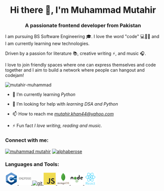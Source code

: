 <h1 align="center">Hi there 👋, I'm Muhammad Mutahir</h1>
<h3 align="center">A passionate frontend developer from Pakistan</h3>

<p align="left">I am pursuing BS Software Engineering 🎓. I love the word "code" 💻👨‍💻 and I am currently learning new technologies. </p>
<p align="left">Driven by a passion for literature 📚, creative writing ⚡, and music 🎧. </p> 
<p align="left">I love to join friendly spaces where one can express themselves and code together and I aim to build a network where
people can hangout and codejam! </p>   

<p align="left"> <img src="https://komarev.com/ghpvc/?username=mutahir-muhammad&label=Profile%20views&color=0e75b6&style=flat" alt="mutahir-muhammad" /> </p>

- 🌱 I’m currently learning *Python*

- 🤝 I’m looking for help with *learning DSA and Python*

- 📫 How to reach me *mutahir.khan44@yahoo.com*

- ⚡ Fun fact *I love writing, reading and music.*

<h3 align="left">Connect with me:</h3>
<p align="left">
<a href="https://linkedin.com/in/muhammad mutahir" target="blank"><img align="center" src="https://raw.githubusercontent.com/rahuldkjain/github-profile-readme-generator/master/src/images/icons/Social/linked-in-alt.svg" alt="muhammad mutahir" height="30" width="40" /></a>
<a href="https://instagram.com/alphaberose" target="blank"><img align="center" src="https://raw.githubusercontent.com/rahuldkjain/github-profile-readme-generator/master/src/images/icons/Social/instagram.svg" alt="alphaberose" height="30" width="40" /></a>
</p>

<h3 align="left">Languages and Tools:</h3>
<p align="left"> <a href="https://www.w3schools.com/cpp/" target="_blank" rel="noreferrer"> <img src="https://raw.githubusercontent.com/devicons/devicon/master/icons/cplusplus/cplusplus-original.svg" alt="cplusplus" width="40" height="40"/> </a> <a href="https://expressjs.com" target="_blank" rel="noreferrer"> <img src="https://raw.githubusercontent.com/devicons/devicon/master/icons/express/express-original-wordmark.svg" alt="express" width="40" height="40"/> </a> <a href="https://git-scm.com/" target="_blank" rel="noreferrer"> <img src="https://www.vectorlogo.zone/logos/git-scm/git-scm-icon.svg" alt="git" width="40" height="40"/> </a> <a href="https://developer.mozilla.org/en-US/docs/Web/JavaScript" target="_blank" rel="noreferrer"> <img src="https://raw.githubusercontent.com/devicons/devicon/master/icons/javascript/javascript-original.svg" alt="javascript" width="40" height="40"/> </a> <a href="https://www.mongodb.com/" target="_blank" rel="noreferrer"> <img src="https://raw.githubusercontent.com/devicons/devicon/master/icons/mongodb/mongodb-original-wordmark.svg" alt="mongodb" width="40" height="40"/> </a> <a href="https://nodejs.org" target="_blank" rel="noreferrer"> <img src="https://raw.githubusercontent.com/devicons/devicon/master/icons/nodejs/nodejs-original-wordmark.svg" alt="nodejs" width="40" height="40"/> </a> <a href="https://reactjs.org/" target="_blank" rel="noreferrer"> <img src="https://raw.githubusercontent.com/devicons/devicon/master/icons/react/react-original-wordmark.svg" alt="react" width="40" height="40"/> </a> </p>

